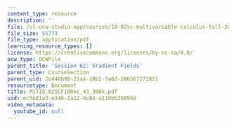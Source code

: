 ```yaml
---
content_type: resource
description: ''
file: /ol-ocw-studio-app/courses/18-02sc-multivariable-calculus-fall-2010/ec5b81a3e3462a129c04a110bb26056d_MIT18_02SCF10Rec_43_300k.pdf
file_size: 55773
file_type: application/pdf
learning_resource_types: []
license: https://creativecommons.org/licenses/by-nc-sa/4.0/
ocw_type: OCWFile
parent_title: 'Session 62: Gradient Fields'
parent_type: CourseSection
parent_uid: 2e446b90-21aa-10b2-7a0d-206567272851
resourcetype: Document
title: MIT18_02SCF10Rec_43_300k.pdf
uid: ec5b81a3-e346-2a12-9c04-a110bb26056d
video_metadata:
  youtube_id: null
---
```

